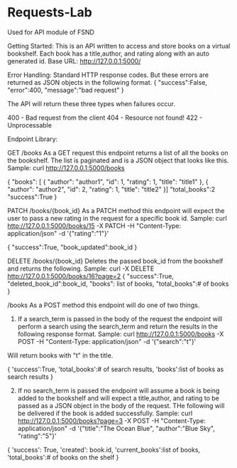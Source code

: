 # Requests-Lab
Used for API module of FSND

Getting Started:
This is an API written to access and store books on a virtual bookshelf. Each book has a title,author, and rating along with an auto generated id.
Base URL: http://127.0.0.1:5000/

Error Handling:
Standard HTTP response codes. But these errors are returned as JSON objects in the following format.
{
    "success":False,
    "error":400,
    "message":"bad request"
}

The API will return these three types when failures occur.

400 - Bad request from the client
404 - Resource not found!
422 - Unprocessable

Endpoint Library:

GET /books
As a GET request this endpoint returns a list of all the books on the bookshelf. The list is paginated and is a JSON object that looks like this.
Sample: curl http://127.0.0.1:5000/books

{
    "books": [
    {
      "author": "author1", 
      "id": 1, 
      "rating": 1, 
      "title": "title1"
    },
    {
      "author": "author2", 
      "id": 2, 
      "rating": 1, 
      "title": "title2"
    }] 
    "total_books":2
    "success":True
}

PATCH /books/{book_id}
As a PATCH method this endpoint will expect the user to pass a new rating in the request for a specific book id.
Sample: curl http://127.0.0.1:5000/books/15 -X PATCH -H "Content-Type: application/json" -d '{"rating":"1"}'


{
    "success":True,
    "book_updated":book_id
}

DELETE /books/{book_id}
Deletes the passed book_id from the bookshelf and returns the following.
Sample: curl -X DELETE http://127.0.0.1:5000/books/16?page=2
{
    "success":True,                     
    "deleted_book_id":book_id,
    "books": list of books,
    "total_books":# of books
}

/books
As a POST method this endpoint will do one of two things.
1. If a search_term is passed in the body of the request the endpoint will perform a search using the search_term and return the results in the following response format.
Sample: curl http://127.0.0.1:5000/books -X POST -H "Content-Type: application/json" -d '{"search":"t"}'

Will return books with "t" in the title.

{
    'success':True,
    'total_books':# of search results,
    'books':list of books as search results
}

2. If no search_term is passed the endpoint will assume a book is being added to the bookshelf and will expect a title,author, and rating to be passed as a JSON object in the body of the request. THe following will be delivered if the book is added successfully.
Sample: curl http://127.0.0.1:5000/books?page=3 -X POST -H "Content-Type: application/json" -d '{"title":"The Ocean Blue", "author":"Blue Sky", "rating":"5"}'

{
    'success': True,
    'created': book.id,
    'current_books':list of books,
    'total_books':# of books on the shelf
}
